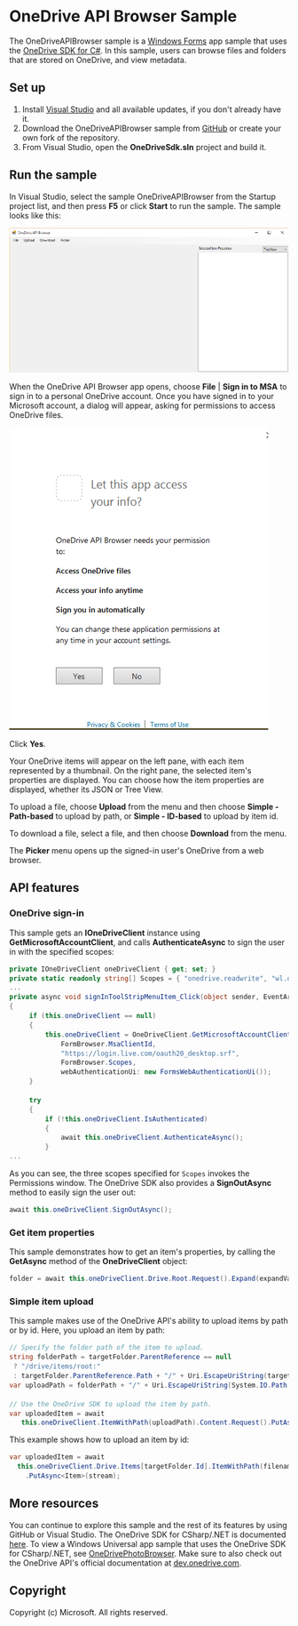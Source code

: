 # OneDrive API Browser Sample

The OneDriveAPIBrowser sample is a [Windows Forms](https://msdn.microsoft.com/en-us/library/dd30h2yb(v=vs.110).aspx) app sample that uses the [OneDrive SDK for C#](https://github.com/OneDrive/onedrive-sdk-csharp). In this sample, users can browse files and folders that are stored on OneDrive, and view metadata.

## Set up

1. Install [Visual Studio](https://www.visualstudio.com/downloads/download-visual-studio-vs) and all available updates, if you don't already have it. 
2. Download the OneDriveAPIBrowser sample from [GitHub](https://github.com/OneDrive/onedrive-sdk-csharp) or create your own fork of the repository.
3. From Visual Studio, open the **OneDriveSdk.sln** project and build it.

## Run the sample

In Visual Studio, select the sample OneDriveAPIBrowser from the Startup project list, and then press **F5** or click **Start** to run the sample. The sample looks like this: 

![OneDriveAPIBrowser sample](images/OneDriveAPIBrowser.PNG)

When the OneDrive API Browser app opens, choose **File** | **Sign in to MSA** to sign in to a personal OneDrive account. Once you have signed in to your Microsoft account, a dialog will appear, asking for permissions to access OneDrive files.

![Let this app access your info](images/Permissions.PNG)

Click **Yes**. 

Your OneDrive items will appear on the left pane, with each item represented by a thumbnail. On the right pane, the selected item's properties are displayed. You can choose how the item properties are displayed, whether its JSON or Tree View.

To upload a file, choose **Upload** from the menu and then choose **Simple - Path-based** to upload by path, or **Simple - ID-based** to upload by item id.

To download a file, select a file, and then choose **Download** from the menu.

The **Picker** menu opens up the signed-in user's OneDrive from a web browser.

## API features

### OneDrive sign-in

This sample gets an **IOneDriveClient** instance using **GetMicrosoftAccountClient**, and calls **AuthenticateAsync** to sign the user in with the specified scopes:

```csharp
private IOneDriveClient oneDriveClient { get; set; }
private static readonly string[] Scopes = { "onedrive.readwrite", "wl.offline_access", "wl.signin" };
...
private async void signInToolStripMenuItem_Click(object sender, EventArgs e) 
{ 
     if (this.oneDriveClient == null) 
     { 
         this.oneDriveClient = OneDriveClient.GetMicrosoftAccountClient( 
             FormBrowser.MsaClientId, 
             "https://login.live.com/oauth20_desktop.srf", 
             FormBrowser.Scopes, 
             webAuthenticationUi: new FormsWebAuthenticationUi()); 
     } 

     try 
     { 
         if (!this.oneDriveClient.IsAuthenticated) 
         { 
             await this.oneDriveClient.AuthenticateAsync(); 
         } 
...
```

As you can see, the three scopes specified for `Scopes` invokes the Permissions window. The OneDrive SDK also provides a **SignOutAsync** method to easily sign the user out:

```csharp
await this.oneDriveClient.SignOutAsync();
```

### Get item properties

This sample demonstrates how to get an item's properties, by calling the **GetAsync** method of the **OneDriveClient** object:

```csharp
folder = await this.oneDriveClient.Drive.Root.Request().Expand(expandValue).GetAsync();
```

### Simple item upload

This sample makes use of the OneDrive API's ability to upload items by path or by id. 
Here, you upload an item by path:

```csharp
// Specify the folder path of the item to upload.
string folderPath = targetFolder.ParentReference == null 
 ? "/drive/items/root:" 
 : targetFolder.ParentReference.Path + "/" + Uri.EscapeUriString(targetFolder.Name); 
var uploadPath = folderPath + "/" + Uri.EscapeUriString(System.IO.Path.GetFileName(filename)); 

// Use the OneDrive SDK to upload the item by path.
var uploadedItem = await 
   this.oneDriveClient.ItemWithPath(uploadPath).Content.Request().PutAsync<Item>(stream); 

```

This example shows how to upload an item by id:
```csharp
var uploadedItem = await 
  this.oneDriveClient.Drive.Items[targetFolder.Id].ItemWithPath(filename).Content.Request() 
    .PutAsync<Item>(stream); 
```

## More resources

You can continue to explore this sample and the rest of its features by using GitHub or Visual Studio. The OneDrive SDK for CSharp/.NET is documented [here](https://github.com/OneDrive/onedrive-sdk-csharp/blob/master/README.md). To view a Windows Universal app sample that uses the OneDrive SDK for CSharp/.NET, see [OneDrivePhotoBrowser](https://github.com/OneDrive/onedrive-sdk-csharp/tree/master/samples/OneDrivePhotoBrowser). Make sure to also check out the OneDrive API's official documentation at [dev.onedrive.com](https://dev.onedrive.com). 

## Copyright

Copyright (c) Microsoft. All rights reserved.
